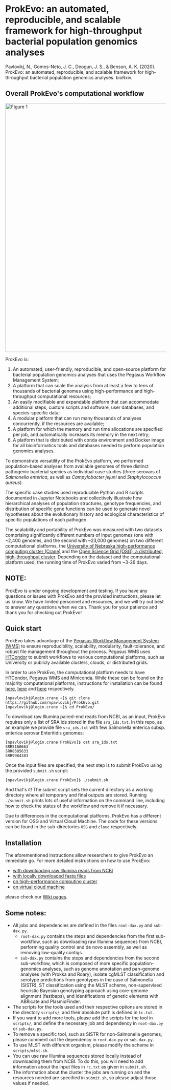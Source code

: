 # ProkEvo: an automated, reproducible, and scalable framework for high-throughput bacterial population genomics analyses
Pavlovikj, N., Gomes-Neto, J. C., Deogun, J. S., & Benson, A. K. (2020). ProkEvo: an automated, reproducible, and scalable framework for high-throughput bacterial population genomics analyses. bioRxiv.

## Overall ProkEvo's computational workflow
<img width="777" alt="Figure 1" src="https://github.com/npavlovikj/ProkEvo/blob/master/figures/Figure1.png">

ProkEvo is: 
1) An automated, user-friendly, reproducible, and open-source platform for bacterial population genomics analyses that uses the Pegasus Workflow Management System; 
2) A platform that can scale the analysis from at least a few to tens of thousands of bacterial genomes using high-performance and high-throughput computational resources; 
3) An easily modifiable and expandable platform that can accommodate additional steps, custom scripts and software, user databases, and species-specific data; 
4) A modular platform that can run many thousands of analyses concurrently, if the resources are available; 
5) A platform for which the memory and run time allocations are specified per job, and automatically increases its memory in the next retry;
6) A platform that is distributed with conda environment and Docker image for all bioinformatics tools and databases needed to perform population genomics analyses. 

To demonstrate versatility of the ProkEvo platform, we performed population-based analyses from available genomes of three distinct pathogenic bacterial species as individual case studies (three serovars of _Salmonella enterica_, as well as _Campylobacter jejuni_ and _Staphylococcus aureus_). 

The specific case studies used reproducible Python and R scripts documented in Jupyter Notebooks and collectively  illustrate how hierarchical analyses of population structures, genotype frequencies, and distribution of specific gene functions can be used to generate novel hypotheses about the evolutionary history and ecological characteristics of specific populations of each pathogen.

The scalability and portability of ProkEvo was measured with two datasets comprising significantly different numbers of input genomes (one with ~2,400 genomes, and the second with ~23,000 genomes) on two different computational platforms, the [University of Nebraska high-performance computing cluster (Crane)](https://hcc.unl.edu) and the [Open Science Grid (OSG), a distributed, high-throughput cluster](https://opensciencegrid.org). Depending on the dataset and the computational platform used, the running time of ProkEvo varied from ~3-26 days.

## NOTE:
ProkEvo is under ongoing development and testing. If you have any questions or issues with ProkEvo and the provided instructions, please let us know. We have limited personnel and resources, and we will try out best to answer any questions when we can. Thank you for your patience and thank you for checking out ProkEvo!


## Quick start
ProkEvo takes advantage of the [Pegasus Workflow Management System (WMS)](https://pegasus.isi.edu) to ensure reproducibility, scalability, modularity, fault-tolerance, and robust file management throughout the process. Pegasus WMS uses [HTCondor](http://research.cs.wisc.edu/htcondor) to submit workflows to various computational platforms, such as University or publicly available clusters, clouds, or distributed grids.

In order to use ProkEvo, the computational platform needs to have HTCondor, Pegasus WMS and Miniconda. While these can be found on the majority computational platforms, instructions for installation can be found [here](https://research.cs.wisc.edu/htcondor/instructions/el/7/stable/), [here](https://pegasus.isi.edu/downloads/) and [here](https://docs.conda.io/projects/conda/en/latest/user-guide/install/rpm-debian.html) respectively.

```
[npavlovikj@login.crane ~]$ git clone https://github.com/npavlovikj/ProkEvo.git
[npavlovikj@login.crane ~]$ cd ProkEvo/
```

To download raw Illumina paired-end reads from NCBI, as an input, ProkEvo requires only a list of SRA ids stored in the file `sra_ids.txt`. In this repo, as an example we provide file `sra_ids.txt` with few Salmonella enterica subsp. enterica serovar Enteritidis genomes:
```
[npavlovikj@login.crane ProkEvo]$ cat sra_ids.txt 
SRR5160663
SRR8385633
SRR9984383
```

Once the input files are specified, the next step is to submit ProkEvo using the provided `submit.sh` script:
```
[npavlovikj@login.crane ProkEvo]$ ./submit.sh 
```
And that's it! The submit script sets the current directory as a working directory where all temporary and final outputs are stored. Running `./submit.sh` prints lots of useful information on the command line, including how to check the status of the workflow and remove it if necessary.

Due to differences in the computational platforms, ProkEvo has a different version for OSG and Virtual Cloud Machine. The code for these versions can be found in the sub-directories `OSG` and `cloud` respectively. 

## Installation
The aforementioned instructions allow researchers to give ProkEvo an immediate go. For more detailed instructions on how to use ProkEvo:
- [with downloading raw Illumina reads from NCBI](https://github.com/npavlovikj/ProkEvo/wiki/3.1.-Setup-on-high-performance-computing-cluster#1-downloading-raw-illumina-reads-from-ncbi)
- [with locally downloaded fastq files](https://github.com/npavlovikj/ProkEvo/wiki/3.1.-Setup-on-high-performance-computing-cluster#2-using-already-downloaded-raw-reads)
- [on high-performance computing cluster](https://github.com/npavlovikj/ProkEvo/wiki/3.1.-Setup-on-high-performance-computing-cluster)
- [on virtual cloud machine](https://github.com/npavlovikj/ProkEvo/wiki/3.2.-Setup-on-virtual-cloud-machine)

please check our [Wiki pages](https://github.com/npavlovikj/ProkEvo/wiki).


## Some notes:
- All jobs and dependencies are defined in the files `root-dax.py` and `sub-dax.py`. 
	- `root-dax.py` contains the steps and dependencies from the first sub-workflow, such as downloading raw Illumina sequences from NCBI, performing quality control and de novo assembly, as well as removing low-quality contigs. 
	- `sub-dax.py` contains the steps and dependencies from the second sub-workflow, which is composed of more specific population-genomics analyses, such as genome annotation and pan-genome analyses (with Prokka and Roary), isolate cgMLST classification and serotype predictions from genotypes in the case of Salmonella (SISTR), ST classification using the MLST scheme, non-supervised heuristic Bayesian genotyping approach using core-genome alignment (fastbaps), and identifications of genetic elements with ABRicate and PlasmidFinder.
- The scripts for the tools used and their respective options are stored in the directory `scripts/`, and their absolute path is defined in `tc.txt`.
- If you want to add more tools, please add the scripts for the tool in `scripts/`, and define the necessary job and dependency in `root-dax.py` or `sub-dax.py`.
- To remove a specific tool, such as SISTR for non-Salmonella genomes, please comment out the dependency in `root-dax.py` or `sub-dax.py`.
- To use MLST with different organism, please modify the scheme in `scripts/mlst.sh`.
- You can use raw Illumina sequences stored locally instead of downloading them from NCBI. To do this, you will need to add information about the input files in `rc.txt` as given in `submit.sh`.
- The information about the cluster the jobs are running on and the resources needed are specified in `submit.sh`, so please adjust those values if needed.
